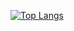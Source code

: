 <!-- 
- 🔭 I’m currently working on ...
- 🌱 I’m currently learning ...
- 👯 I’m looking to collaborate on ...
- 🤔 I’m looking for help with ...
- 💬 Ask me about ...
- 📫 How to reach me: ...
- 😄 Pronouns: ...
- ⚡ Fun fact: ...
 -->
 [![Top Langs](https://github-readme-stats.vercel.app/api/top-langs/?username=younghoonKimm&layout=compact)](https://github.com/younghoonKimm/github-readme-stats)
